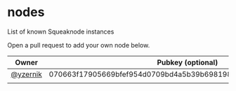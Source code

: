 # nodes
List of known Squeaknode instances

Open a pull request to add your own node below.

| Owner                                  | Pubkey (optional)                                                | Address                                                              |
|----------------------------------------|------------------------------------------------------------------|----------------------------------------------------------------------|
| [@yzernik](https://github.com/yzernik) | 070663f17905669bfef954d0709bd4a5b39b698198499cfc10987b9abde4ba60 | http://tkdisnw23b6ek2x5lsyuy5ubhbxyvp4nfjbigzt6atxggpmdvesrapqd.onion:8555 |
|                                        |                                                                  |                                                                      |
